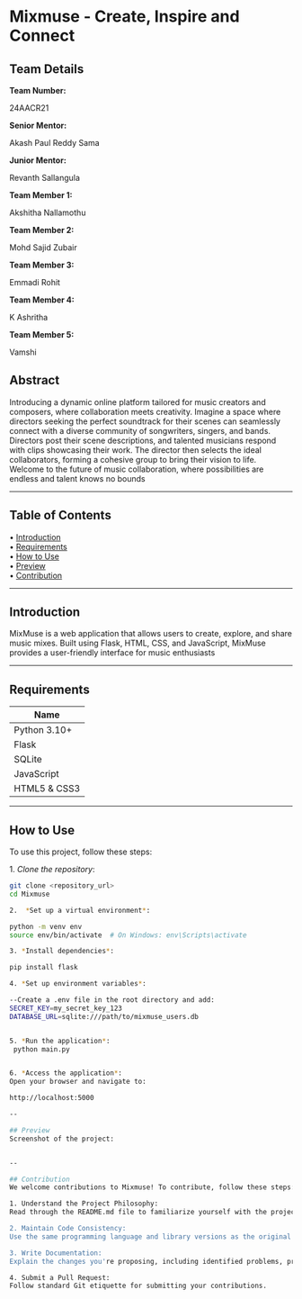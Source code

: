 # Mixmuse - Create, Inspire and Connect
<h2>Team Details</h2>
<b>Team Number: </b><p>24AACR21</p>
<b>Senior Mentor:</b><p> Akash Paul Reddy Sama</p>
<b>Junior Mentor:</b><p> Revanth Sallangula</p>
<b>Team Member 1:</b><p> Akshitha Nallamothu</p>
<b>Team Member 2:</b><p> Mohd Sajid Zubair</p>
<b>Team Member 3:</b><p> Emmadi Rohit</p>
<b>Team Member 4:</b><p> K Ashritha</p>
<b>Team Member 5:</b><p> Vamshi</p>


## Abstract  
Introducing a dynamic online platform tailored for music creators and composers, where collaboration meets creativity. Imagine a space where directors seeking the perfect soundtrack for their scenes can seamlessly connect with a diverse community of songwriters, singers, and bands. Directors post their scene descriptions, and talented musicians respond with clips showcasing their work. The director then selects the ideal collaborators, forming a cohesive group to bring their vision to life. Welcome to the future of music collaboration, where possibilities are endless and talent knows no bounds

---

## Table of Contents  
•⁠  ⁠[Introduction](#introduction)  
•⁠  ⁠[Requirements](#requirements)  
•⁠  ⁠[How to Use](#how-to-use)  
•⁠  ⁠[Preview](#preview)  
•⁠  ⁠[Contribution](#contribution)  

---

## Introduction  
MixMuse is a web application that allows users to create, explore, and share music mixes. Built using Flask, HTML, CSS, and JavaScript, MixMuse provides a user-friendly interface for music enthusiasts

---

## Requirements  

| Name           |
|----------------|
| Python 3.10+   |
| Flask          |
| SQLite         |
| JavaScript     |
| HTML5 & CSS3   |

---

## How to Use  
To use this project, follow these steps:  

1.⁠ ⁠*Clone the repository*:  
   ```bash  
   git clone <repository_url>  
   cd Mixmuse  

2.  *Set up a virtual environment*:

python -m venv env  
source env/bin/activate  # On Windows: env\Scripts\activate

3.⁠ ⁠*Install dependencies*:

pip install flask

4.⁠ ⁠*Set up environment variables*:

 --Create a .env file in the root directory and add:
SECRET_KEY=my_secret_key_123
DATABASE_URL=sqlite:///path/to/mixmuse_users.db  


5. *Run the application*:
    python main.py


6.⁠ ⁠*Access the application*:
Open your browser and navigate to:

http://localhost:5000  

--

## Preview
Screenshot of the project:


--

## Contribution
We welcome contributions to Mixmuse! To contribute, follow these steps:

1.⁠ ⁠Understand the Project Philosophy:
Read through the README.md file to familiarize yourself with the project's goals and structure.

2.⁠ ⁠Maintain Code Consistency:
Use the same programming language and library versions as the original code.

3.⁠ ⁠Write Documentation:
Explain the changes you're proposing, including identified problems, proposed solutions, and test cases.

4.⁠ ⁠Submit a Pull Request:
Follow standard Git etiquette for submitting your contributions.
